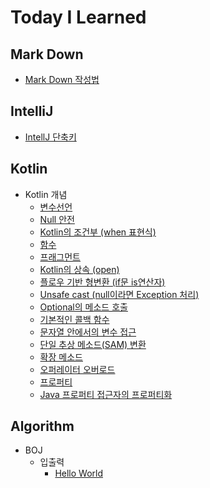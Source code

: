 # Today I Learned


## Mark Down
- [Mark Down 작성법](https://github.com/lch9772/TIL/blob/main/Mark%20Down/markDown.md)

## IntelliJ
- [IntellJ 단축키](https://github.com/lch9772/TIL/blob/main/IntelliJ/intellij_command.md)

## Kotlin
- Kotlin 개념
  - [변수선언](https://github.com/lch9772/TIL/blob/main/Kotlin/Kotlin%20%EA%B0%9C%EB%85%90/%EB%B3%80%EC%88%98%EC%84%A0%EC%96%B8.md)
  - [Null 안전](https://github.com/lch9772/TIL/blob/main/Kotlin/Kotlin%20%EA%B0%9C%EB%85%90/Null%20%EC%95%88%EC%A0%84.md)
  - [Kotlin의 조건부 (when 표현식)](https://github.com/lch9772/TIL/blob/main/Kotlin/Kotlin%20%EA%B0%9C%EB%85%90/Kotlin%EC%9D%98%20%EC%A1%B0%EA%B1%B4%EB%B6%80%20(when%20%ED%91%9C%ED%98%84%EC%8B%9D).md)
  - [함수](https://github.com/lch9772/TIL/blob/main/Kotlin/Kotlin%20%EA%B0%9C%EB%85%90/%ED%95%A8%EC%88%98.md)
  - [프래그먼트](https://github.com/lch9772/TIL/blob/main/Kotlin/Kotlin%20%EA%B0%9C%EB%85%90/%ED%94%84%EB%9E%98%EA%B7%B8%EB%A8%BC%ED%8A%B8.md)
  - [Kotlin의 상속 (open)](https://github.com/lch9772/TIL/blob/main/Kotlin/Kotlin%20%EA%B0%9C%EB%85%90/Kotlin%EC%9D%98%20%EC%83%81%EC%86%8D%20(open).md)
  - [플로우 기반 형변환 (if문 is연산자)](https://github.com/lch9772/TIL/blob/main/Kotlin/Kotlin%20%EA%B0%9C%EB%85%90/%ED%94%8C%EB%A1%9C%EC%9A%B0%20%EA%B8%B0%EB%B0%98%20%ED%98%95%EB%B3%80%ED%99%98%20(if%EB%AC%B8%20is%EC%97%B0%EC%82%B0%EC%9E%90).md)
  - [Unsafe cast (null이라면 Exception 처리)](https://github.com/lch9772/TIL/blob/main/Kotlin/Kotlin%20%EA%B0%9C%EB%85%90/Unsafe%20cast%20(null%EC%9D%B4%EB%9D%BC%EB%A9%B4%20Exception%20%EC%B2%98%EB%A6%AC).md)
  - [Optional의 메소드 호출](https://github.com/lch9772/TIL/blob/main/Kotlin/Kotlin%20%EA%B0%9C%EB%85%90/Optional%EC%9D%98%20%EB%A9%94%EC%86%8C%EB%93%9C%20%ED%98%B8%EC%B6%9C.md)
  - [기본적인 콜백 함수]()
  - [문자열 안에서의 변수 접근]()
  - [단일 추상 메소드(SAM) 변환]()
  - [확장 메소드]()
  - [오퍼레이터 오버로드]()
  - [프로퍼티]()
  - [Java 프로퍼티 접근자의 프로퍼티화]()

## Algorithm
- BOJ
  - 입출력
    - [Hello World](https://github.com/lch9772/TIL/blob/main/Algorithm/BOJ/%08%EC%9E%85%EC%B6%9C%EB%A0%A5/Hello%20World.md)
